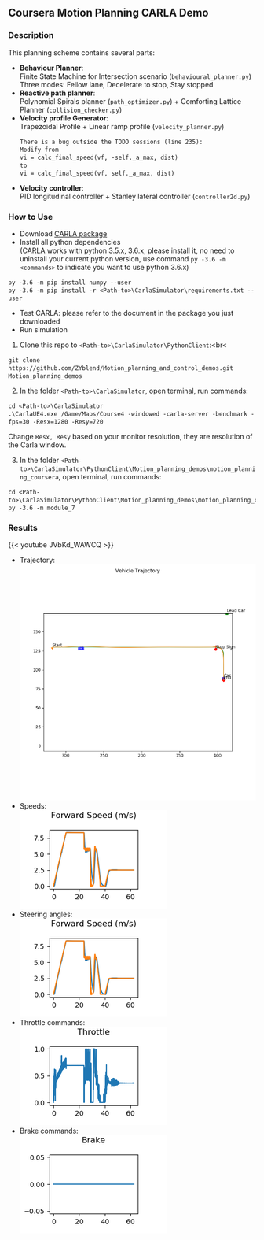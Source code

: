 ## Coursera Motion Planning CARLA Demo

### Description
This planning scheme contains several parts:
- **Behaviour Planner**:<br>
  Finite State Machine for Intersection scenario (```behavioural_planner.py```)<br>
  Three modes: Fellow lane, Decelerate to stop, Stay stopped
- **Reactive path planner**:<br>
  Polynomial Spirals planner (```path_optimizer.py```) + Comforting Lattice Planner (```collision_checker.py```)
- **Velocity profile Generator**:<br>
  Trapezoidal Profile + Linear ramp profile (```velocity_planner.py```)
  ```
  There is a bug outside the TODO sessions (line 235):
  Modify from
  vi = calc_final_speed(vf, -self._a_max, dist)
  to
  vi = calc_final_speed(vf, self._a_max, dist)
  ```
- **Velocity controller**: <br>
PID longitudinal controller + Stanley lateral controller  (```controller2d.py```)

### How to Use
- Download [CARLA package](https://fsu-my.sharepoint.com/:f:/g/personal/yz19b_fsu_edu/EhHrThCTObVKowsBImVI42UBUpeegCX419u1zcoZtjdDyw?e=DI9y3P)
- Install all python dependencies <br>
(CARLA works with python 3.5.x, 3.6.x, please install it, no need to uninstall your current python version, use command ```py -3.6 -m <commands>``` to indicate you want to use python 3.6.x)
```
py -3.6 -m pip install numpy --user
py -3.6 -m pip install -r <Path-to>\CarlaSimulator\requirements.txt --user
```
- Test CARLA: please refer to the document in the package you just downloaded
- Run simulation <br>
1. Clone this repo to ```<Path-to>\CarlaSimulator\PythonClient```:<br<
```
git clone https://github.com/ZYblend/Motion_planning_and_control_demos.git Motion_planning_demos
```
2. In the folder ```<Path-to>\CarlaSimulator```, open terminal, run commands:
```
cd <Path-to>\CarlaSimulator
.\CarlaUE4.exe /Game/Maps/Course4 -windowed -carla-server -benchmark -fps=30 -Resx=1280 -Resy=720
```
Change ```Resx, Resy``` based on your monitor resolution, they are resolution of the Carla window. 

3. In the folder ```<Path-to>\CarlaSimulator\PythonClient\Motion_planning_demos\motion_planning_coursera```, open terminal, run commands:
```
cd <Path-to>\CarlaSimulator\PythonClient\Motion_planning_demos\motion_planning_coursera
py -3.6 -m module_7
```

### Results
{{< youtube JVbKd_WAWCQ >}}
- Trajectory: <br>
  ![trajectory](./controller_output/trajectory.png)
- Speeds: <br>
![speed](./controller_output/forward_speed.png)
- Steering angles: <br>
![speed](./controller_output/forward_speed.png)
- Throttle commands: <br>
![Throttle](./controller_output/throttle_output.png)
- Brake commands: <br>
![brake](./controller_output/brake_output.png)

